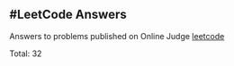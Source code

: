 #LeetCode Answers
-----
Answers to problems published on Online Judge [leetcode](https://oj.leetcode.com)

Total: 32 

